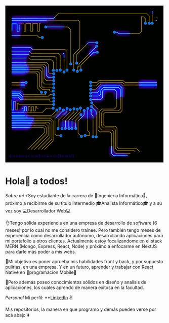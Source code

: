 ![](https://github.com/Rodrigo00909/Rodrigo00909/blob/main/giphy.gif)

# Hola:wave: a todos!

_Sobre mi_
:zap:Soy estudiante de la carrera de :star2:Ingenieria Informática:star2:, próximo a recibirme de su titulo intermedio :mortar_board:Analista Informático:mortar_board: y a su vez soy :computer:Desarrollador Web:computer: 

:ok_hand:Tengo sólida experiencia en una empresa de desarrollo de software (6 meses) por lo cual no me considero trainee. Pero también tengo meses de experiencia como desarrollador autónomo, desarrollando aplicaciones para mi portafolio u otros clientes. Actualmente estoy focalizandome en el stack MERN (Mongo, Express, React, Node) y próximo a enfocarme en NextJS para darle más poder a mis webs.

:flags:Mi objetivo es poner aprueba mis habilidades front y back, y por supuesto pulirlas, en una empresa. Y en un futuro, aprender y trabajar con React Native en :iphone:programacion Mobile:iphone:

:muscle:Pero además poseo conocimientos sólidos en diseño y analisis de aplicaciones, los cuales aprendo de manera exitosa en la facultad.

_Personal_
Mi perfil: **[LinkedIn](https://www.linkedin.com/in/torresmessenzani/) :v:

Mis repositorios, la manera en que programo y demás pueden verse por acá abajo :arrow_down:
